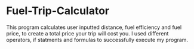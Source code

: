 # Fuel-Trip-Calculator
This program calculates user inputted distance, fuel efficiency and fuel price, to create a total price your trip will cost you. I used different operators, if statments and formulas to successfully execute my program.
